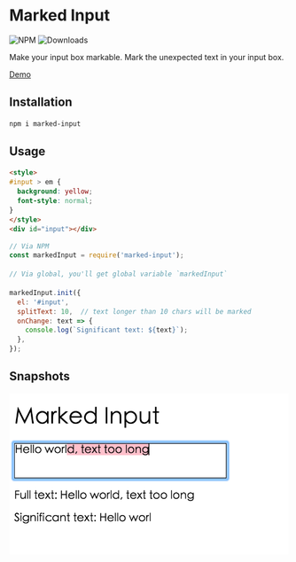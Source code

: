 Marked Input
===
![NPM](https://img.shields.io/npm/v/marked-input.svg)
![Downloads](https://img.shields.io/npm/dt/marked-input.svg)

Make your input box markable. Mark the unexpected text in your input box.

[Demo](https://gera2ld.github.io/marked-input/)

Installation
---
``` sh
npm i marked-input
```

Usage
---
``` html
<style>
#input > em {
  background: yellow;
  font-style: normal;
}
</style>
<div id="input"></div>
```

``` js
// Via NPM
const markedInput = require('marked-input');

// Via global, you'll get global variable `markedInput`

markedInput.init({
  el: '#input',
  splitText: 10,  // text longer than 10 chars will be marked
  onChange: text => {
    console.log(`Significant text: ${text}`);
  },
});
```

Snapshots
---
![MarkedInput](snapshots/1.png)

